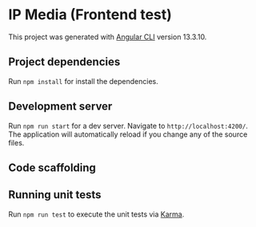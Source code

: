 # IP Media (Frontend test)

This project was generated with [Angular CLI](https://github.com/angular/angular-cli) version 13.3.10.

## Project dependencies

Run `npm install` for install the dependencies.

## Development server

Run `npm run start` for a dev server. Navigate to `http://localhost:4200/`. The application will automatically reload if you change any of the source files.

## Code scaffolding

## Running unit tests

Run `npm run test` to execute the unit tests via [Karma](https://karma-runner.github.io).
